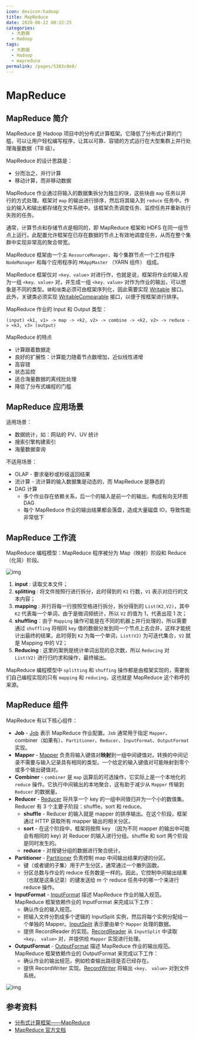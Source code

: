 ```yaml
---
icon: devicon:hadoop
title: MapReduce
date: 2020-06-22 00:22:25
categories:
  - 大数据
  - Hadoop
tags:
  - 大数据
  - Hadoop
  - mapreduce
permalink: /pages/5383c8e8/
---
```


# MapReduce

## MapReduce 简介

MapReduce 是 Hadoop 项目中的分布式计算框架。它降低了分布式计算的门槛，可以让用户轻松编写程序，让其以可靠、容错的方式运行在大型集群上并行处理海量数据（TB 级）。

MapReduce 的设计思路是：

- 分而治之，并行计算
- 移动计算，而非移动数据

MapReduce 作业通过将输入的数据集拆分为独立的块，这些块由 `map` 任务以并行的方式处理。框架对 `map` 的输出进行排序，然后将其输入到 `reduce` 任务中。作业的输入和输出都存储在文件系统中。该框架负责调度任务、监控任务并重新执行失败的任务。

通常，计算节点和存储节点是相同的，即 MapReduce 框架和 HDFS 在同一组节点上运行。此配置允许框架在已存在数据的节点上有效地调度任务，从而在整个集群中实现非常高的聚合带宽。

MapReduce 框架由一个主 `ResourceManager`、每个集群节点一个工作程序 `NodeManager` 和每个应用程序的 `MRAppMaster` （YARN 组件） 组成。

MapReduce 框架仅对 `<key、value>` 对进行作，也就是说，框架将作业的输入视为一组 `<key、value>` 对，并生成一组 `<key、value>` 对作为作业的输出，可以想象是不同的类型。`键`和`值`类必须可由框架序列化，因此需要实现 [Writable](https://hadoop.apache.org/docs/stable/api/org/apache/hadoop/io/Writable.html) 接口。此外，关键类必须实现 [WritableComparable](https://hadoop.apache.org/docs/stable/api/org/apache/hadoop/io/WritableComparable.html) 接口，以便于按框架进行排序。

MapReduce 作业的 Input 和 Output 类型：

```
(input) <k1, v1> -> map -> <k2, v2> -> combine -> <k2, v2> -> reduce -> <k3, v3> (output)
```

MapReduce 的特点

- 计算跟着数据走
- 良好的扩展性：计算能力随着节点数增加，近似线性递增
- 高容错
- 状态监控
- 适合海量数据的离线批处理
- 降低了分布式编程的门槛

## MapReduce 应用场景

适用场景：

- 数据统计，如：网站的 PV、UV 统计
- 搜索引擎构建索引
- 海量数据查询

不适用场景：

- OLAP - 要求毫秒或秒级返回结果
- 流计算 - 流计算的输入数据集是动态的，而 MapReduce 是静态的
- DAG 计算
  - 多个作业存在依赖关系，后一个的输入是前一个的输出，构成有向无环图 DAG
  - 每个 MapReduce 作业的输出结果都会落盘，造成大量磁盘 IO，导致性能非常低下

## MapReduce 工作流

MapReduce 编程模型：MapReduce 程序被分为 Map（映射）阶段和 Reduce（化简）阶段。

![img](https://raw.githubusercontent.com/dunwu/images/master/snap/20200601162305.png)

1. **input** : 读取文本文件；
2. **splitting** : 将文件按照行进行拆分，此时得到的 `K1` 行数，`V1` 表示对应行的文本内容；
3. **mapping** : 并行将每一行按照空格进行拆分，拆分得到的 `List(K2,V2)`，其中 `K2` 代表每一个单词，由于是做词频统计，所以 `V2` 的值为 1，代表出现 1 次；
4. **shuffling**：由于 `Mapping` 操作可能是在不同的机器上并行处理的，所以需要通过 `shuffling` 将相同 `key` 值的数据分发到同一个节点上去合并，这样才能统计出最终的结果，此时得到 `K2` 为每一个单词，`List(V2)` 为可迭代集合，`V2` 就是 Mapping 中的 V2；
5. **Reducing** : 这里的案例是统计单词出现的总次数，所以 `Reducing` 对 `List(V2)` 进行归约求和操作，最终输出。

MapReduce 编程模型中 `splitting` 和 `shuffing` 操作都是由框架实现的，需要我们自己编程实现的只有 `mapping` 和 `reducing`，这也就是 MapReduce 这个称呼的来源。

## MapReduce 组件

MapReduce 有以下核心组件：

- **Job** - [Job](https://hadoop.apache.org/docs/stable/api/org/apache/hadoop/mapreduce/Job.html) 表示 MapReduce 作业配置。`Job` 通常用于指定 `Mapper`、combiner（如果有）、`Partitioner`、`Reducer`、`InputFormat`、`OutputFormat` 实现。
- **Mapper** - [Mapper](https://hadoop.apache.org/docs/stable/api/org/apache/hadoop/mapreduce/Mapper.html) 负责将输入键值对**映射**到一组中间键值对。转换的中间记录不需要与输入记录具有相同的类型。一个给定的输入键值对可能映射到零个或多个输出键值对。
- **Combiner** - `combiner` 是 `map` 运算后的可选操作，它实际上是一个本地化的 `reduce` 操作。它执行中间输出的本地聚合，这有助于减少从 `Mapper` 传输到 `Reducer` 的数据量。
- **Reducer** - [Reducer](http://hadoop.apache.org/docs/current/api/org/apache/hadoop/mapreduce/Reducer.html) 将共享一个 key 的一组中间值归并为一个小的数值集。Reducer 有 3 个主要子阶段：shuffle，sort 和 reduce。
  - **shuffle** - Reducer 的输入就是 mapper 的排序输出。在这个阶段，框架通过 HTTP 获取所有 mapper 输出的相关分区。
  - **sort** - 在这个阶段中，框架将按照 key （因为不同 mapper 的输出中可能会有相同的 key) 对 Reducer 的输入进行分组。shuffle 和 sort 两个阶段是同时发生的。
  - **reduce** - 对按键分组的数据进行聚合统计。
- **Partitioner** - [Partitioner](http://hadoop.apache.org/docs/current/api/org/apache/hadoop/mapreduce/Partitioner.html) 负责控制 map 中间输出结果的键的分区。
  - 键（或者键的子集）用于产生分区，通常通过一个散列函数。
  - 分区总数与作业的 reduce 任务数是一样的。因此，它控制中间输出结果（也就是这条记录）的键发送给 m 个 reduce 任务中的哪一个来进行 reduce 操作。
- **InputFormat** - [InputFormat](http://hadoop.apache.org/docs/current/api/org/apache/hadoop/mapreduce/InputFormat.html) 描述 MapReduce 作业的输入规范。MapReduce 框架依赖作业的 InputFormat 来完成以下工作：
  - 确认作业的输入规范。
  - 把输入文件分割成多个逻辑的 InputSplit 实例，然后将每个实例分配给一个单独的 Mapper。[InputSplit](https://hadoop.apache.org/docs/stable/api/org/apache/hadoop/mapreduce/InputSplit.html) 表示要由单个 `Mapper` 处理的数据。
  - 提供 RecordReader 的实现。[RecordReader](https://hadoop.apache.org/docs/stable/api/org/apache/hadoop/mapreduce/RecordReader.html) 从 `InputSplit` 中读取 `<key， value>` 对，并提供给 `Mapper` 实现进行处理。
- **OutputFormat** - [OutputFormat](http://hadoop.apache.org/docs/current/api/org/apache/hadoop/mapreduce/OutputFormat.html) 描述 MapReduce 作业的输出规范。MapReduce 框架依赖作业的 OutputFormat 来完成以下工作：
  - 确认作业的输出规范，例如检查输出路径是否已经存在。
  - 提供 RecordWriter 实现。[RecordWriter](https://hadoop.apache.org/docs/stable/api/org/apache/hadoop/mapreduce/RecordWriter.html) 将输出 `<key， value>` 对到文件系统。

![img](https://raw.githubusercontent.com/dunwu/images/master/snap/20200601163846.png)

## 参考资料

- [分布式计算框架——MapReduce](https://github.com/heibaiying/BigData-Notes/blob/master/notes/Hadoop-MapReduce.md)
- [MapReduce 官方文档](https://hadoop.apache.org/docs/stable/hadoop-mapreduce-client/hadoop-mapreduce-client-core/MapReduceTutorial.html)